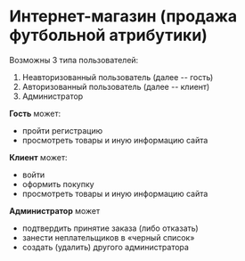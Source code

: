 # Интернет-магазин (продажа футбольной атрибутики)
Возможны 3 типа пользователей:
1. Неавторизованный  пользователь (далее -- гость)
2. Авторизованный пользователь (далее -- клиент)
3. Администратор

__Гость__ может:
- пройти регистрацию
- просмотреть товары и иную информацию сайта

__Клиент__ может:
- войти
- оформить покупку
- просмотреть товары и иную информацию сайта

__Администратор__ может
- подтвердить принятие заказа (либо отказать)
- занести неплательщиков в «черный список»
- создать (удалить) другого администратора
